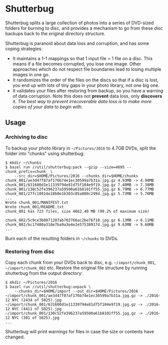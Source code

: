 # Shutterbug

Shutterbug splits a large collection of photos into a series of DVD-sized
folders for burning to disc, and provides a mechanism to go from these disc
backups back to the original directory structure.

Shutterbug is paranoid about data loss and corruption, and has some coping
strategies:

* It maintains a 1-1 mappings so that 1 input file = 1 file on a disc. This
  means if a file becomes corrupted, you lose one image. Other approaches which
  do not respect file boundaries lead to losing multiple images in one go.
* It randomizes the order of the files on the discs so that if a disc is lost,
  you end up with lots of tiny gaps in your photo library, not one big one.
* It validates your files after restoring from backup, so you have a warning of
  data corruption. Note this does not **prevent** data loss, only **discovers**
  it. *The best way to prevent irrecoverable data loss is to make more copies of
  your data to begin with.*

## Usage

### Archiving to disc

To backup your photo library in `~/Pictures/2016` to 4.7GB DVDs, split the 
folder into "chunks" using shutterbug:

```
$ mkdir ~/chunks
$ bazel run //util/shutterbug:pack --gzip --size=4695 --chunk_prefix=chunk_ \
    --src_dir=$HOME/Pictures/2016 --chunks_dir=$HOME/chunks
chunk_001/ae3d47f87af176b74e1ec30599a7b31a.jpg.gz 4.93MB -> 4.90MB
chunk_001/631600d1e11339794e81d75f104e9f19.jpg.gz 7.40MB -> 7.38MB
chunk_001/130c52fe396237a59500a61b8101ff55.jpg.gz 6.79MB -> 6.77MB
chunk_001/27fc10914e18b0e1b303c05a800c299d.jpg.gz 5.73MB -> 5.70MB
...
Wrote chunk_001/MANIFEST.txt
Wrote chunk_001/README.txt
chunk_001 has 723 files, size 4662.40 MB (99.2% of maximum size)

chunk_002/5c9ce3b8071207ab702766ac2be76f10.jpg.gz 6.13MB -> 6.11MB
chunk_002/bc17480a318e7ba9a3e4e2e57538917d.jpg.gz 9.63MB -> 9.60MB
...
```

Burn each of the resulting folders in `~/chunks` to DVDs.

### Restoring from disc

Copy each chunk from your DVDs back to disc, e.g. `~/import/chunk_001`,
`~/import/chunk_002` etc. Restore the original file structure by running
shutterbug from the output directory:

```
$ mkdir ~/Pictures/2016
$ bazel run //util/shutterbug:unpack \
    --chunks_dir=$HOME/import --out_dir=$HOME/Pictures/2016
~/import/chunk_001/ae3d47f87af176b74e1ec30599a7b31a.jpg.gz -> ./2016-12 NYC (2434 of 5025).jpg
~/import/chunk_001/631600d1e11339794e81d75f104e9f19.jpg.gz -> ./2016-12 NYC (4411 of 5025).jpg
~/import/chunk_001/130c52fe396237a59500a61b8101ff55.jpg.gz -> ./2016-12 NYC (301 of 5025).jpg
...
```

Shutterbug will print warnings for files in case the size or contents have
changed.
